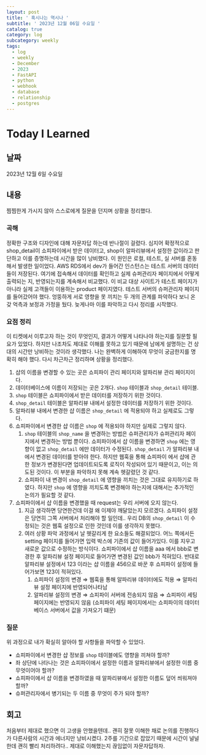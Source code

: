 ```yaml
---
layout: post
title: ' 혹시나는 역시나 '
subtitle: ' 2023년 12월 06일 수요일 '
catalog: true
category: log
subcategory: weekly
tags:
  - log
  - weekly
  - December
  - 2023
  - FastAPI
  - python
  - webhook
  - database
  - relationship
  - postgres
---
```


# Today I Learned

## 날짜

2023년 12월 6일 수요일

## 내용

찜찜한게 가시지 않아 스스로에게 질문을 던지며 상황을 정리했다.

### 곡해

 정확한 구조와 디자인에 대해 자문자답 하는데 반나절이 걸렸다. 심지어 확정적으로 shop_detail이 쇼피파이에서 받은 데이터고, shop이 알파리뷰에서 설정한 값이라고 판단하고 이를 증명하는데 시간을 많이 낭비했다. 이 원인은 로컬, 테스트, 실 서버를 혼동해서 발생한 일이었다. AWS RDS에서 dev가 들어간 인스턴스는 테스트 서버의 데이터들이 저장된다. 여기에 접속해서 데이터를 확인하고 실제 슈퍼관리자 페이지에서 어떻게 출력되는 지, 반영되는지를 계속해서 비교했다. 이 비교 대상 사이트가 테스트 페이지가 아니라 실제 고객들이 이용하는 product 페이지였다. 테스트 서버의 슈퍼관리자 페이지를 들어갔어야 했다. 엉뚱하게 서로 영향을 못 끼치는 두 개의 관계를 파악하다 보니 온갖 억측과 보정과 가정을 뒀다. 늦게나마 이를 파악하고 다시 정리를 시작했다.

### 요점 정리

 이 티켓에서 이루고자 하는 것이 무엇인지, 결과가 어떻게 나타나야 하는지를 질문할 필요가 있었다. 하지만 나조차도 제대로 이해를 못하고 있기 때문에 남에게 설명하는 건 상대의 시간만 낭비하는 것이라 생각했다. 나는 완벽하게 이해하여 무엇이 궁금한지를 명확히 해야 했다. 다시 차근차근 정리하며 상황을 정리했다.

1. 샵의 이름을 변경할 수 있는 곳은 쇼피파이 관리 페이지와 알파리뷰 관리 페이지이다.
2. 데이터베이스에 이름이 저장되는 곳은 2개다. `shop` 테이블과 `shop_detail` 테이블.
3. `shop` 테이블은 쇼피파이에서 받은 데이터를 저장하기 위한 것이다.
4. `shop_detail` 테이블은 알파리뷰 내에서 설정한 데이터를 저장하기 위한 것이다.
5. 알파리뷰 내에서 변경한 샵 이름은 `shop_detail` 에 적용되야 하고 실제로도 그렇다.
6. 쇼피파이에서 변경한 샵 이름은 `shop` 에 적용되야 하지만 실제로 그렇지 않다.
    1. `shop` 테이블의 `shop_name` 을 변경하는 방법은 슈퍼관리자가 슈퍼관리자 페이지에서 변경하는 방법 뿐이다. 쇼피파이에서 샵 이름을 변경하면 `shop` 에는 영향이 없고 `shop_detail` 에만 데이터가 수정된다.  `shop_detail` 가 알파리뷰 내에서 변경된 데이터를 받아야 한다. 하지만 웹훅을 통해 쇼피파이 에서 샵에 관한 정보가 변경된다면 업데이트되도록 로직이 작성되어 있기 때문이고, 이는 의도된 것이다. 이 부분을 파악하지 못해 계속 헷갈렸던 것 같다.
    2.  쇼피파이 내 변경이 `shop_detail` 에 영향을 끼치는 것은 그대로 유지하기로 하였다. 하지만 `shop` 에 영향을 끼치도록 변경해야 하는지에 대해서는 추가적인 논의가 필요할 것 같다.
7. 쇼피파이에서 샵 이름을 변경했을 때 request는 우리 서버에 오지 않는다.
    1. 지금 생각하면 당연한건데 이걸 왜 이제야 깨달았는지 모르겠다. 쇼피파이 설정은 당연히 그쪽 서버에서 처리해야 할 일인데.. 우리 DB의 `shop_detail` 이 수정되는 것은 웹훅 설정으로 인한 것인데 이를 생각하지 못했다.
    2. 여러 상황 파악 과정에서 날 헷갈리게 한 요소들도 해결되었다. 어느 쪽에서든 setting 페이지를 들어가면 입력 박스에 기존의 값이 들어가있다. 이를 지우고 새로운 값으로 수정하는 방식이다. 쇼피파이에서 샵 이름을 aaa 에서 bbb로 변경한 후 알파리뷰 설정 페이지로 들어가면 변경된 값인 bbb가 적혀있다. 반대로 알파리뷰 설정에서 123 이라는 샵 이름을 456으로 바꾼 후 쇼피파이 설정에 들어가보면 123이 적혀있다.
        1. 쇼피파이 설정의 변경 ⇒ 웹훅을 통해 알파리뷰 데이터에도 적용 ⇒ 알파리뷰 설정 페이지에 반영되어나타남
        2. 알파리뷰 설정의 변경 ⇒ 쇼피파이 서버에 전송되지 않음 ⇒ 쇼피파이 세팅 페이지에는 반영되지 않음 (쇼피파이 세팅 페이지에서는 쇼피파이의 데이터베이스 서버에서 값을 가져오기 떄문)

### 질문

위 과정으로 내가 확실히 알아야 할 사항들을 파악할 수 있었다. 

- 쇼피파이에서 변경한 샵 정보를 `shop` 테이블에도 영향을 끼쳐야 할까?
- 좌 상단에 나타나는 것은 쇼피파이에서 설정한 이름과 알파리뷰에서 설정한 이름 중 무엇이어야 할까?
- 쇼피파이에서 샵 이름을 변경하였을 때 알파리뷰에서 설정한 이름도 덮어 씌워져야 할까?
- 슈퍼관리자에서 병기되는 두 이름 중 무엇이 주가 되야 할까?

## 회고

 처음부터 제대로 했으면 이 고생을 안했을텐데.. 괜히 잘못 이해한 채로 논의를 진행하다가 다른사람의 시간과 에너지만 낭비시켰다. 2주를 기간으로 잡았기 때문에 시간이 널널한데 괜히 빨리 처리하려다.. 제대로 이해했는지 끊임없이 자문자답하자.
